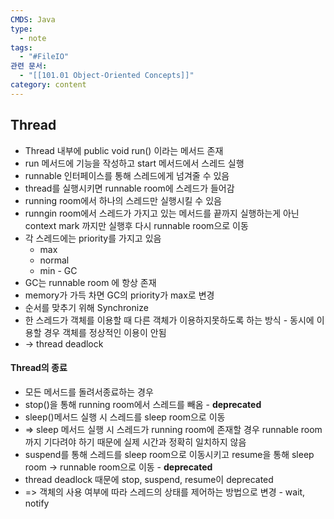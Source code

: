```yaml
---
CMDS: Java
type:
  - note
tags:
  - "#FileIO"
관련 문서:
  - "[[101.01 Object-Oriented Concepts]]"
category: content
---
```

## Thread
- Thread 내부에 public void run() 이라는 메서드 존재
- run 메서드에 기능을 작성하고 start 메서드에서 스레드 실행
- runnable 인터페이스를 통해 스레드에게 넘겨줄 수 있음
- thread를 실행시키면 runnable room에 스레드가 들어감
- running room에서 하나의 스레드만 실행시킬 수 있음
- runngin room에서 스레드가 가지고 있는 메서드를 끝까지 실행하는게 아닌 context mark 까지만 실행후 다시 runnable room으로 이동
- 각 스레드에는 priority를 가지고 있음
	- max
	- normal
	- min - GC
- GC는 runnable room 에 항상 존재
- memory가 가득 차면 GC의 priority가 max로 변경
- 순서를 맞추기 위해 Synchronize
- 한 스레드가 객체를 이용할 때 다른 객체가 이용하지못하도록 하는 방식 - 동시에 이용할 경우 객체를 정상적인 이용이 안됨
- -> thread deadlock

#### Thread의 종료
- 모든 메서드를 돌려서종료하는 경우
- stop()을 통해 running room에서 스레드를 빼옴 - **deprecated**
- sleep()메서드 실행 시 스레드를 sleep room으로 이동
- => sleep 메서드 실행 시 스레드가 running room에 존재할 경우 runnable room 까지 기다려야 하기 때문에 실제 시간과 정확히 일치하지 않음
- suspend를 통해 스레드를 sleep room으로 이동시키고 resume을 통해 sleep room -> runnable room으로 이동 - **deprecated**
- thread deadlock 때문에 stop, suspend, resume이 deprecated
- => 객체의 사용 여부에 따라 스레드의 상태를 제어하는 방법으로 변경 - wait, notify